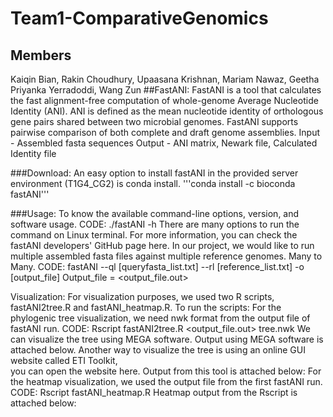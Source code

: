 # Team1-ComparativeGenomics
## Members
Kaiqin Bian, Rakin Choudhury, Upaasana Krishnan, Mariam Nawaz, Geetha Priyanka Yerradoddi, Wang Zun
##FastANI:
FastANI is a tool that calculates the fast alignment-free computation of whole-genome Average Nucleotide Identity (ANI). ANI is defined as the mean nucleotide identity of orthologous gene pairs shared between two microbial genomes. FastANI supports pairwise comparison of both complete and draft genome assemblies. 
Input - Assembled fasta sequences
Output - ANI matrix, Newark file, Calculated Identity file

###Download:
An easy option to install fastANI in the provided server environment (T1G4_CG2) is conda install.
'''conda install -c bioconda fastANI'''

###Usage:
To know the available command-line options, version, and software usage.
CODE: ./fastANI -h
There are many options to run the command on Linux terminal. For more information, you can check the fastANI developers' GitHub page here.
In our project, we would like to run multiple assembled fasta files against multiple reference genomes. Many to Many. 
CODE: fastANI --ql [queryfasta_list.txt] --rl [reference_list.txt] -o [output_file]
Output_file = <output_file.out>

Visualization:
For visualization purposes, we used two R scripts, fastANI2tree.R and fastANI_heatmap.R.
To run the scripts:
For the phylogenic tree visualization, we need nwk format from the output file of fastANI run.
CODE: Rscript fastANI2tree.R <output_file.out> tree.nwk
	We can visualize the tree using MEGA software. Output using MEGA software is 
	attached below.
	Another way to visualize the tree is using an online GUI website called ETI Toolkit,              
	you can open the website here. Output from this tool is attached below:
For the heatmap visualization, we used the output file from the first fastANI run. 
CODE: Rscript fastANI_heatmap.R 
	Heatmap output from the Rscript is attached below:

